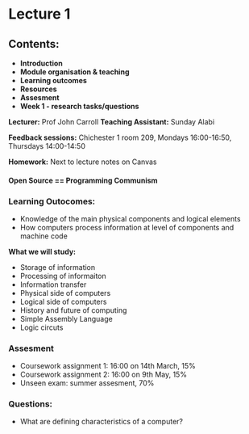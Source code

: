 # Lecture 1
## Contents:
- **Introduction**
- **Module organisation & teaching**
- **Learning outcomes**
- **Resources**
- **Assesment**
- **Week 1 - research tasks/questions**

**Lecturer:** Prof John Carroll
**Teaching Assistant:** Sunday Alabi

**Feedback sessions:**
Chichester 1 room 209, Mondays 16:00-16:50, Thursdays 14:00-14:50

**Homework:** Next to lecture notes on Canvas

#### Open Source == Programming Communism

### Learning Outocomes:
- Knowledge of the main physical components and logical elements
- How computers process information at level of components and machine code

**What we will study:**
- Storage of information
- Processing of informaiton
- Information transfer
- Physical side of computers
- Logical side of computers
- History and future of computing
- Simple Assembly Language
- Logic circuts

### Assesment
- Coursework assignment 1: 16:00 on 14th March, 15%
- Coursework assignment 2: 16:00 on 9th May, 15%
- Unseen exam: summer assesment, 70%

### Questions:
- What are defining characteristics of a computer?